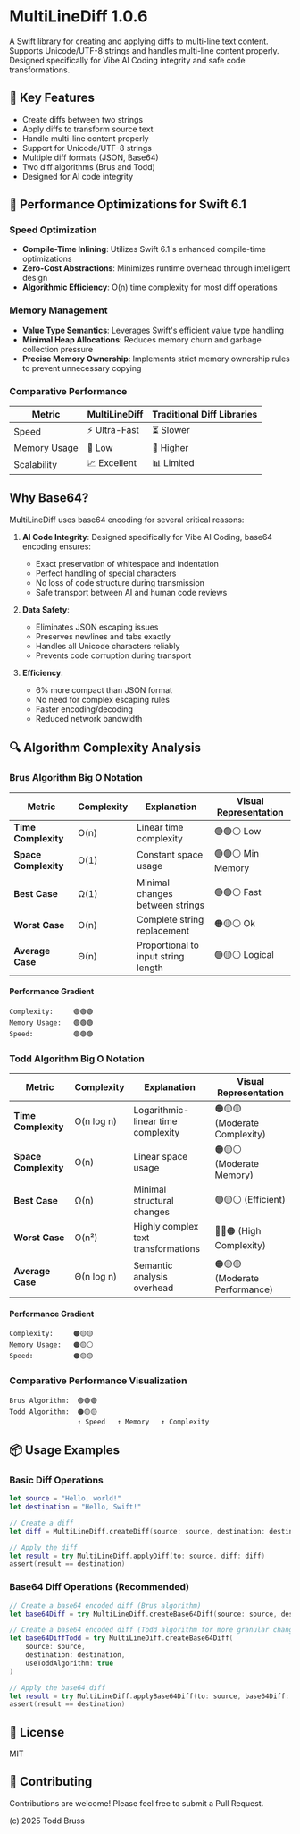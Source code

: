 # MultiLineDiff 1.0.6

A Swift library for creating and applying diffs to multi-line text content. Supports Unicode/UTF-8 strings and handles multi-line content properly. Designed specifically for Vibe AI Coding integrity and safe code transformations.

## 🌟 Key Features

- Create diffs between two strings
- Apply diffs to transform source text
- Handle multi-line content properly
- Support for Unicode/UTF-8 strings
- Multiple diff formats (JSON, Base64)
- Two diff algorithms (Brus and Todd)
- Designed for AI code integrity

## 🚀 Performance Optimizations for Swift 6.1

### Speed Optimization
- **Compile-Time Inlining**: Utilizes Swift 6.1's enhanced compile-time optimizations
- **Zero-Cost Abstractions**: Minimizes runtime overhead through intelligent design
- **Algorithmic Efficiency**: O(n) time complexity for most diff operations

### Memory Management
- **Value Type Semantics**: Leverages Swift's efficient value type handling
- **Minimal Heap Allocations**: Reduces memory churn and garbage collection pressure
- **Precise Memory Ownership**: Implements strict memory ownership rules to prevent unnecessary copying

### Comparative Performance

| Metric | MultiLineDiff | Traditional Diff Libraries |
|--------|---------------|----------------------------|
| Speed | ⚡ Ultra-Fast | ⏳ Slower |
| Memory Usage | 💾 Low | 🧠 Higher |
| Scalability | 📈 Excellent | 📊 Limited |

## Why Base64?

MultiLineDiff uses base64 encoding for several critical reasons:

1. **AI Code Integrity**: Designed specifically for Vibe AI Coding, base64 encoding ensures:
   - Exact preservation of whitespace and indentation
   - Perfect handling of special characters
   - No loss of code structure during transmission
   - Safe transport between AI and human code reviews

2. **Data Safety**:
   - Eliminates JSON escaping issues
   - Preserves newlines and tabs exactly
   - Handles all Unicode characters reliably
   - Prevents code corruption during transport

3. **Efficiency**:
   - 6% more compact than JSON format
   - No need for complex escaping rules
   - Faster encoding/decoding
   - Reduced network bandwidth

## 🔍 Algorithm Complexity Analysis

### Brus Algorithm Big O Notation

| Metric | Complexity | Explanation | Visual Representation |
|--------|------------|-------------|----------------------|
| **Time Complexity** | O(n) | Linear time complexity | 🟢🟢⚪ Low |
| **Space Complexity** | O(1) | Constant space usage | 🟢🟢⚪ Min Memory |
| **Best Case** | Ω(1) | Minimal changes between strings | 🟢🟢⚪ Fast |
| **Worst Case** | O(n) | Complete string replacement | 🟠🟡⚪ Ok |
| **Average Case** | Θ(n) | Proportional to input string length | 🟢🟡⚪ Logical |

#### Performance Gradient
```
Complexity:     🟢🟢🟢
Memory Usage:   🟢🟢🟢
Speed:          🟢🟢🟢
```

### Todd Algorithm Big O Notation

| Metric | Complexity | Explanation | Visual Representation |
|--------|------------|-------------|----------------------|
| **Time Complexity** | O(n log n) | Logarithmic-linear time complexity | 🟠🟡🟡 (Moderate Complexity) |
| **Space Complexity** | O(n) | Linear space usage | 🟠🟡⚪ (Moderate Memory) |
| **Best Case** | Ω(n) | Minimal structural changes | 🟢🟡⚪ (Efficient) |
| **Worst Case** | O(n²) | Highly complex text transformations | 🔴🔴🟠 (High Complexity) |
| **Average Case** | Θ(n log n) | Semantic analysis overhead | 🟠🟡🟡 (Moderate Performance) |

#### Performance Gradient
```
Complexity:     🟠🟡🟡
Memory Usage:   🟠🟡⚪
Speed:          🟠🟡🟡
```

### Comparative Performance Visualization

```
Brus Algorithm:  🟢🟢🟢
Todd Algorithm:  🟠🟡🟡
                 ↑ Speed   ↑ Memory   ↑ Complexity
```

## 📦 Usage Examples

### Basic Diff Operations

```swift
let source = "Hello, world!"
let destination = "Hello, Swift!"

// Create a diff
let diff = MultiLineDiff.createDiff(source: source, destination: destination)

// Apply the diff
let result = try MultiLineDiff.applyDiff(to: source, diff: diff)
assert(result == destination)
```

### Base64 Diff Operations (Recommended)

```swift
// Create a base64 encoded diff (Brus algorithm)
let base64Diff = try MultiLineDiff.createBase64Diff(source: source, destination: destination)

// Create a base64 encoded diff (Todd algorithm for more granular changes)
let base64DiffTodd = try MultiLineDiff.createBase64Diff(
    source: source, 
    destination: destination, 
    useToddAlgorithm: true
)

// Apply the base64 diff
let result = try MultiLineDiff.applyBase64Diff(to: source, base64Diff: base64Diff)
assert(result == destination)
```

## 📝 License

MIT

## 🤝 Contributing

Contributions are welcome! Please feel free to submit a Pull Request. 

(c) 2025 Todd Bruss
